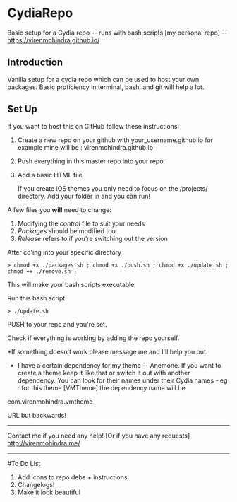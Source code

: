 # CydiaRepo
Basic setup for a Cydia repo -- runs with bash scripts [my personal repo] -- https://virenmohindra.github.io/

## Introduction
Vanilla setup for a cydia repo which can be used to host your own packages. Basic proficiency in terminal, bash, and git will help a lot.

## Set Up

If you want to host this on GitHub follow these instructions:

1. Create a new repo on your github with your_username.github.io
for example mine will be : virenmohindra.github.io
2. Push everything in this master repo into your repo.
3. Add a basic HTML file.


	If you create iOS themes you only need to focus on the /projects/ directory. Add your folder in and you can run!


A few files you **will** need to change:

1. Modifying the *control* file to suit your needs
2. *Packages* should be modified too
3. *Release* refers to if you're switching out the version

After cd'ing into your specific directory
```
> chmod +x ./packages.sh ; chmod +x ./push.sh ; chmod +x ./update.sh ; chmod +x ./remove.sh ;
```
This will make your bash scripts executable


Run this bash script
```
> ./update.sh
```

PUSH to your repo and you're set.

Check if everything is working by adding the repo yourself.


*If something doesn't work please message me and I'll help you out.
* I have a certain dependency for my theme -- Anemone. If you want to create a theme keep it like that or switch it out with another dependency. You can look for their names under their Cydia names - eg : for this theme [VMTheme] the dependency name will be 

com.virenmohindra.vmtheme

URL but backwards!


_________

Contact me if you need any help! [Or if you have any requests]
http://virenmohindra.me/

_________

#To Do List
1. Add icons to repo debs + instructions
2. Changelogs!
3. Make it look beautiful